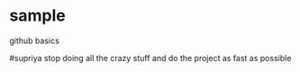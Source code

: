 # sample
github basics

#supriya stop doing all the crazy stuff and do the project as fast as possible
